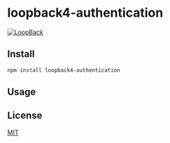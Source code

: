 # loopback4-authentication

[![LoopBack](<https://github.com/strongloop/loopback-next/raw/master/docs/site/imgs/branding/Powered-by-LoopBack-Badge-(blue)-@2x.png>)](http://loopback.io/)

## Install

```sh
npm install loopback4-authentication
```

## Usage

## License

[MIT](https://github.com/sourcefuse/loopback4-authentication/blob/master/LICENSE)
